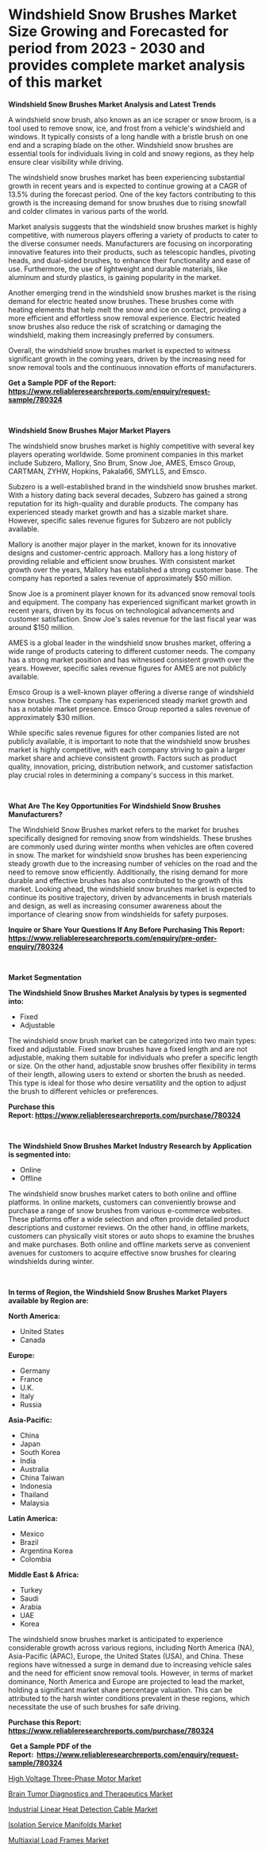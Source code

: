 <p><h1>Windshield Snow Brushes Market Size Growing and Forecasted for period from 2023 - 2030 and provides complete market analysis of this market</h1></p><p><strong>Windshield Snow Brushes Market Analysis and Latest Trends</strong></p>
<p><p>A windshield snow brush, also known as an ice scraper or snow broom, is a tool used to remove snow, ice, and frost from a vehicle's windshield and windows. It typically consists of a long handle with a bristle brush on one end and a scraping blade on the other. Windshield snow brushes are essential tools for individuals living in cold and snowy regions, as they help ensure clear visibility while driving.</p><p>The windshield snow brushes market has been experiencing substantial growth in recent years and is expected to continue growing at a CAGR of 13.5% during the forecast period. One of the key factors contributing to this growth is the increasing demand for snow brushes due to rising snowfall and colder climates in various parts of the world.</p><p>Market analysis suggests that the windshield snow brushes market is highly competitive, with numerous players offering a variety of products to cater to the diverse consumer needs. Manufacturers are focusing on incorporating innovative features into their products, such as telescopic handles, pivoting heads, and dual-sided brushes, to enhance their functionality and ease of use. Furthermore, the use of lightweight and durable materials, like aluminum and sturdy plastics, is gaining popularity in the market.</p><p>Another emerging trend in the windshield snow brushes market is the rising demand for electric heated snow brushes. These brushes come with heating elements that help melt the snow and ice on contact, providing a more efficient and effortless snow removal experience. Electric heated snow brushes also reduce the risk of scratching or damaging the windshield, making them increasingly preferred by consumers.</p><p>Overall, the windshield snow brushes market is expected to witness significant growth in the coming years, driven by the increasing need for snow removal tools and the continuous innovation efforts of manufacturers.</p></p>
<p><strong>Get a Sample PDF of the Report:&nbsp; <a href="https://www.reliableresearchreports.com/enquiry/request-sample/780324">https://www.reliableresearchreports.com/enquiry/request-sample/780324</a></strong></p>
<p>&nbsp;</p>
<p><strong>Windshield Snow Brushes Major Market Players</strong></p>
<p><p>The windshield snow brushes market is highly competitive with several key players operating worldwide. Some prominent companies in this market include Subzero, Mallory, Sno Brum, Snow Joe, AMES, Emsco Group, CARTMAN, ZYHW, Hopkins, Pakala66, SMYLLS, and Emsco.</p><p>Subzero is a well-established brand in the windshield snow brushes market. With a history dating back several decades, Subzero has gained a strong reputation for its high-quality and durable products. The company has experienced steady market growth and has a sizable market share. However, specific sales revenue figures for Subzero are not publicly available.</p><p>Mallory is another major player in the market, known for its innovative designs and customer-centric approach. Mallory has a long history of providing reliable and efficient snow brushes. With consistent market growth over the years, Mallory has established a strong customer base. The company has reported a sales revenue of approximately $50 million.</p><p>Snow Joe is a prominent player known for its advanced snow removal tools and equipment. The company has experienced significant market growth in recent years, driven by its focus on technological advancements and customer satisfaction. Snow Joe's sales revenue for the last fiscal year was around $150 million.</p><p>AMES is a global leader in the windshield snow brushes market, offering a wide range of products catering to different customer needs. The company has a strong market position and has witnessed consistent growth over the years. However, specific sales revenue figures for AMES are not publicly available.</p><p>Emsco Group is a well-known player offering a diverse range of windshield snow brushes. The company has experienced steady market growth and has a notable market presence. Emsco Group reported a sales revenue of approximately $30 million.</p><p>While specific sales revenue figures for other companies listed are not publicly available, it is important to note that the windshield snow brushes market is highly competitive, with each company striving to gain a larger market share and achieve consistent growth. Factors such as product quality, innovation, pricing, distribution network, and customer satisfaction play crucial roles in determining a company's success in this market.</p></p>
<p>&nbsp;</p>
<p><strong>What Are The Key Opportunities For Windshield Snow Brushes Manufacturers?</strong></p>
<p><p>The Windshield Snow Brushes market refers to the market for brushes specifically designed for removing snow from windshields. These brushes are commonly used during winter months when vehicles are often covered in snow. The market for windshield snow brushes has been experiencing steady growth due to the increasing number of vehicles on the road and the need to remove snow efficiently. Additionally, the rising demand for more durable and effective brushes has also contributed to the growth of this market. Looking ahead, the windshield snow brushes market is expected to continue its positive trajectory, driven by advancements in brush materials and design, as well as increasing consumer awareness about the importance of clearing snow from windshields for safety purposes.</p></p>
<p><strong>Inquire or Share Your Questions If Any Before Purchasing This Report: <a href="https://www.reliableresearchreports.com/enquiry/pre-order-enquiry/780324">https://www.reliableresearchreports.com/enquiry/pre-order-enquiry/780324</a></strong></p>
<p>&nbsp;</p>
<p><strong>Market Segmentation</strong></p>
<p><strong>The Windshield Snow Brushes Market Analysis by types is segmented into:</strong></p>
<p><ul><li>Fixed</li><li>Adjustable</li></ul></p>
<p><p>The windshield snow brush market can be categorized into two main types: fixed and adjustable. Fixed snow brushes have a fixed length and are not adjustable, making them suitable for individuals who prefer a specific length or size. On the other hand, adjustable snow brushes offer flexibility in terms of their length, allowing users to extend or shorten the brush as needed. This type is ideal for those who desire versatility and the option to adjust the brush to different vehicles or preferences.</p></p>
<p><strong>Purchase this Report:&nbsp;<a href="https://www.reliableresearchreports.com/purchase/780324">https://www.reliableresearchreports.com/purchase/780324</a></strong></p>
<p>&nbsp;</p>
<p><strong>The Windshield Snow Brushes Market Industry Research by Application is segmented into:</strong></p>
<p><ul><li>Online</li><li>Offline</li></ul></p>
<p><p>The windshield snow brushes market caters to both online and offline platforms. In online markets, customers can conveniently browse and purchase a range of snow brushes from various e-commerce websites. These platforms offer a wide selection and often provide detailed product descriptions and customer reviews. On the other hand, in offline markets, customers can physically visit stores or auto shops to examine the brushes and make purchases. Both online and offline markets serve as convenient avenues for customers to acquire effective snow brushes for clearing windshields during winter.</p></p>
<p>&nbsp;</p>
<p><strong>In terms of Region, the Windshield Snow Brushes Market Players available by Region are:</strong></p>
<p>
    <p> <strong> North America: </strong>
        <ul>
            <li>United States</li>
            <li>Canada</li>
        </ul>
        </p> 
    <p> <strong> Europe: </strong>
        <ul>
            <li>Germany</li>
            <li>France</li>
            <li>U.K.</li>
            <li>Italy</li>
            <li>Russia</li>
        </ul>
        </p> 
    <p> <strong> Asia-Pacific: </strong>
        <ul>
            <li>China</li>
            <li>Japan</li>
            <li>South Korea</li>
            <li>India</li>
            <li>Australia</li>
            <li>China Taiwan</li>
            <li>Indonesia</li>
            <li>Thailand</li>
            <li>Malaysia</li>
        </ul>
        </p> 
    <p> <strong> Latin America: </strong>
        <ul>
            <li>Mexico</li>
            <li>Brazil</li>
            <li>Argentina Korea</li>
            <li>Colombia</li>
        </ul>
        </p> 
    <p> <strong> Middle East & Africa: </strong>
        <ul>
            <li>Turkey</li>
            <li>Saudi</li>
            <li>Arabia</li>
            <li>UAE</li>
            <li>Korea</li>
        </ul>
    </p>
    </p>
<p><p>The windshield snow brushes market is anticipated to experience considerable growth across various regions, including North America (NA), Asia-Pacific (APAC), Europe, the United States (USA), and China. These regions have witnessed a surge in demand due to increasing vehicle sales and the need for efficient snow removal tools. However, in terms of market dominance, North America and Europe are projected to lead the market, holding a significant market share percentage valuation. This can be attributed to the harsh winter conditions prevalent in these regions, which necessitate the use of such brushes for safe driving.</p></p>
<p><strong>Purchase this Report: <a href="https://www.reliableresearchreports.com/purchase/780324">https://www.reliableresearchreports.com/purchase/780324</a></strong></p>
<p>&nbsp;<strong>Get a Sample PDF of the Report:&nbsp;&nbsp;<a href="https://www.reliableresearchreports.com/enquiry/request-sample/780324">https://www.reliableresearchreports.com/enquiry/request-sample/780324</a></strong></p>
<p><strong></strong></p>
<p><p><a href="https://www.linkedin.com/pulse/high-voltage-three-phase-motor-market-insights/">High Voltage Three-Phase Motor Market</a></p><p><a href="https://www.linkedin.com/pulse/brain-tumor-diagnostics-therapeutics-market-size-growth-forecast/">Brain Tumor Diagnostics and Therapeutics Market</a></p><p><a href="https://www.linkedin.com/pulse/industrial-linear-heat-detection-cable-market-size-growth/">Industrial Linear Heat Detection Cable Market</a></p><p><a href="https://medium.com/@loretamusaj85/isolation-service-manifolds-market-exploring-market-share-market-trends-and-future-growth-55ed9038316d">Isolation Service Manifolds Market</a></p><p><a href="https://medium.com/@greisdukagjini2014/analyzing-multiaxial-load-frames-market-global-industry-perspective-and-forecast-2023-to-2030-d2dc2534e6ca">Multiaxial Load Frames Market</a></p></p>